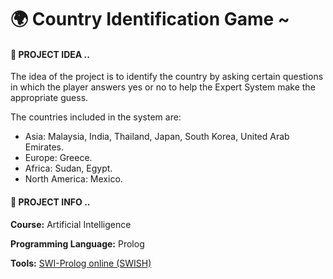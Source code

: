 # 🌍 Country Identification Game ~

#### ****💠 PROJECT IDEA ..****

The idea of the project is to identify the country by asking certain questions in which the player answers yes or no to help the Expert System make the appropriate guess.

The countries included in the system are:

- Asia: Malaysia, India, Thailand, Japan, South Korea, United Arab Emirates.
- Europe: Greece.
- Africa: Sudan, Egypt.
- North America: Mexico.

#### ****💠 PROJECT INFO ..****

**Course:** Artificial Intelligence

**Programming Language:** Prolog

**Tools:** [SWI-Prolog online (SWISH)](https://swish.swi-prolog.org/)

#

